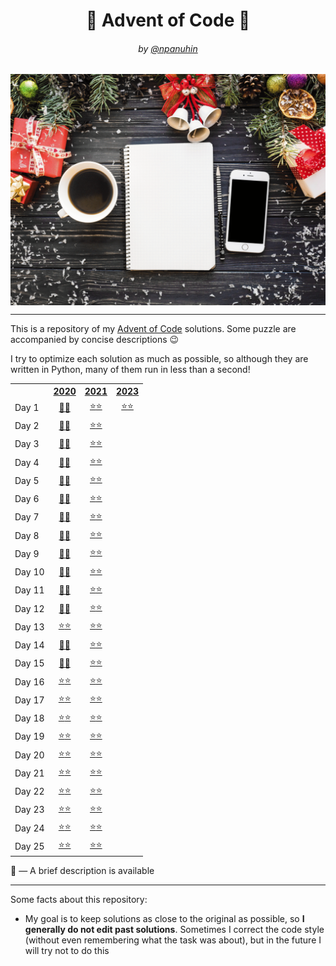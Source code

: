 <h1 align="center">🎄 Advent of Code 🎄</h1>
<h6 align="center">by <a href="https://github.com/npanuhin">@npanuhin</a></h6>

<img alt="" src="docs/AoC.gif" align="center">

---

This is a repository of my [Advent of Code](https://adventofcode.com "Visit adventofcode.com") solutions.
Some puzzle are accompanied by concise descriptions 😉

I try to optimize each solution as much as possible, so although they are written in Python, many of them run in less than a second!

<!-- Main table start -->
<table>
	<tr>
		<th></th>
		<th align="center"><a href="2020">2020</a></th>
		<th align="center"><a href="2021">2021</a></th>
		<th align="center"><a href="2023">2023</a></th>
	</tr>
	<tr>
		<td>Day 1</td>
		<td align="center"><a href="2020/Day%2001">💎💎</a></td>
		<td align="center"><a href="2021/Day%2001/part1.py">⭐</a><a href="2021/Day%2001/part2.py">⭐</a></td>
		<td align="center"><a href="2023/Day%2001/part1.py">⭐</a><a href="2023/Day%2001/part2.py">⭐</a></td>
	</tr>
	<tr>
		<td>Day 2</td>
		<td align="center"><a href="2020/Day%2002">💎💎</a></td>
		<td align="center"><a href="2021/Day%2002/part1.py">⭐</a><a href="2021/Day%2002/part2.py">⭐</a></td>
		<td align="center"></td>
	</tr>
	<tr>
		<td>Day 3</td>
		<td align="center"><a href="2020/Day%2003">💎💎</a></td>
		<td align="center"><a href="2021/Day%2003/part1.py">⭐</a><a href="2021/Day%2003/part2.py">⭐</a></td>
		<td align="center"></td>
	</tr>
	<tr>
		<td>Day 4</td>
		<td align="center"><a href="2020/Day%2004">💎💎</a></td>
		<td align="center"><a href="2021/Day%2004/part1.py">⭐</a><a href="2021/Day%2004/part2.py">⭐</a></td>
		<td align="center"></td>
	</tr>
	<tr>
		<td>Day 5</td>
		<td align="center"><a href="2020/Day%2005">💎💎</a></td>
		<td align="center"><a href="2021/Day%2005/part1.py">⭐</a><a href="2021/Day%2005/part2.py">⭐</a></td>
		<td align="center"></td>
	</tr>
	<tr>
		<td>Day 6</td>
		<td align="center"><a href="2020/Day%2006">💎💎</a></td>
		<td align="center"><a href="2021/Day%2006/part1.py">⭐</a><a href="2021/Day%2006/part2.py">⭐</a></td>
		<td align="center"></td>
	</tr>
	<tr>
		<td>Day 7</td>
		<td align="center"><a href="2020/Day%2007">💎💎</a></td>
		<td align="center"><a href="2021/Day%2007/part1.py">⭐</a><a href="2021/Day%2007/part2.py">⭐</a></td>
		<td align="center"></td>
	</tr>
	<tr>
		<td>Day 8</td>
		<td align="center"><a href="2020/Day%2008">💎💎</a></td>
		<td align="center"><a href="2021/Day%2008/part1.py">⭐</a><a href="2021/Day%2008/part2.py">⭐</a></td>
		<td align="center"></td>
	</tr>
	<tr>
		<td>Day 9</td>
		<td align="center"><a href="2020/Day%2009">💎💎</a></td>
		<td align="center"><a href="2021/Day%2009/part1.py">⭐</a><a href="2021/Day%2009/part2.py">⭐</a></td>
		<td align="center"></td>
	</tr>
	<tr>
		<td>Day 10</td>
		<td align="center"><a href="2020/Day%2010">💎💎</a></td>
		<td align="center"><a href="2021/Day%2010/part1.py">⭐</a><a href="2021/Day%2010/part2.py">⭐</a></td>
		<td align="center"></td>
	</tr>
	<tr>
		<td>Day 11</td>
		<td align="center"><a href="2020/Day%2011">💎💎</a></td>
		<td align="center"><a href="2021/Day%2011/part1.py">⭐</a><a href="2021/Day%2011/part2.py">⭐</a></td>
		<td align="center"></td>
	</tr>
	<tr>
		<td>Day 12</td>
		<td align="center"><a href="2020/Day%2012">💎💎</a></td>
		<td align="center"><a href="2021/Day%2012/part1.py">⭐</a><a href="2021/Day%2012/part2.py">⭐</a></td>
		<td align="center"></td>
	</tr>
	<tr>
		<td>Day 13</td>
		<td align="center"><a href="2020/Day%2013/part1.py">⭐</a><a href="2020/Day%2013/part2.py">⭐</a></td>
		<td align="center"><a href="2021/Day%2013/part1.py">⭐</a><a href="2021/Day%2013/part2.py">⭐</a></td>
		<td align="center"></td>
	</tr>
	<tr>
		<td>Day 14</td>
		<td align="center"><a href="2020/Day%2014">💎💎</a></td>
		<td align="center"><a href="2021/Day%2014/part1.py">⭐</a><a href="2021/Day%2014/part2.py">⭐</a></td>
		<td align="center"></td>
	</tr>
	<tr>
		<td>Day 15</td>
		<td align="center"><a href="2020/Day%2015">💎💎</a></td>
		<td align="center"><a href="2021/Day%2015/part1.py">⭐</a><a href="2021/Day%2015/part2.py">⭐</a></td>
		<td align="center"></td>
	</tr>
	<tr>
		<td>Day 16</td>
		<td align="center"><a href="2020/Day%2016/part1.py">⭐</a><a href="2020/Day%2016/part2.py">⭐</a></td>
		<td align="center"><a href="2021/Day%2016/part1.py">⭐</a><a href="2021/Day%2016/part2.py">⭐</a></td>
		<td align="center"></td>
	</tr>
	<tr>
		<td>Day 17</td>
		<td align="center"><a href="2020/Day%2017/part1.py">⭐</a><a href="2020/Day%2017/part2.py">⭐</a></td>
		<td align="center"><a href="2021/Day%2017/part1.py">⭐</a><a href="2021/Day%2017/part2.py">⭐</a></td>
		<td align="center"></td>
	</tr>
	<tr>
		<td>Day 18</td>
		<td align="center"><a href="2020/Day%2018/part1.py">⭐</a><a href="2020/Day%2018/part2.py">⭐</a></td>
		<td align="center"><a href="2021/Day%2018/part1.py">⭐</a><a href="2021/Day%2018/part2.py">⭐</a></td>
		<td align="center"></td>
	</tr>
	<tr>
		<td>Day 19</td>
		<td align="center"><a href="2020/Day%2019/part1.py">⭐</a><a href="2020/Day%2019/part2.py">⭐</a></td>
		<td align="center"><a href="2021/Day%2019/part1.py">⭐</a><a href="2021/Day%2019/part2.py">⭐</a></td>
		<td align="center"></td>
	</tr>
	<tr>
		<td>Day 20</td>
		<td align="center"><a href="2020/Day%2020/part1.py">⭐</a><a href="2020/Day%2020/part2.py">⭐</a></td>
		<td align="center"><a href="2021/Day%2020/part1.py">⭐</a><a href="2021/Day%2020/part2.py">⭐</a></td>
		<td align="center"></td>
	</tr>
	<tr>
		<td>Day 21</td>
		<td align="center"><a href="2020/Day%2021/part1.py">⭐</a><a href="2020/Day%2021/part2.py">⭐</a></td>
		<td align="center"><a href="2021/Day%2021/part1.py">⭐</a><a href="2021/Day%2021/part2.py">⭐</a></td>
		<td align="center"></td>
	</tr>
	<tr>
		<td>Day 22</td>
		<td align="center"><a href="2020/Day%2022/part1.py">⭐</a><a href="2020/Day%2022/part2.py">⭐</a></td>
		<td align="center"><a href="2021/Day%2022/part1.py">⭐</a><a href="2021/Day%2022/part2.py">⭐</a></td>
		<td align="center"></td>
	</tr>
	<tr>
		<td>Day 23</td>
		<td align="center"><a href="2020/Day%2023/part1.py">⭐</a><a href="2020/Day%2023/part2.py">⭐</a></td>
		<td align="center"><a href="2021/Day%2023/part1.py">⭐</a><a href="2021/Day%2023/part2.py">⭐</a></td>
		<td align="center"></td>
	</tr>
	<tr>
		<td>Day 24</td>
		<td align="center"><a href="2020/Day%2024/part1.py">⭐</a><a href="2020/Day%2024/part2.py">⭐</a></td>
		<td align="center"><a href="2021/Day%2024/part1.py">⭐</a><a href="2021/Day%2024/part2.py">⭐</a></td>
		<td align="center"></td>
	</tr>
	<tr>
		<td>Day 25</td>
		<td align="center"><a href="2020/Day%2025/part1.py">⭐⭐</a></td>
		<td align="center"><a href="2021/Day%2025/part1.py">⭐⭐</a></td>
		<td align="center"></td>
	</tr>
</table>
<!-- Main table end -->

💎 — A brief description is available

---

Some facts about this repository:

- My goal is to keep solutions as close to the original as possible, so **I generally do not edit past solutions**. Sometimes I correct the code style (without even remembering what the task was about), but in the future I will try not to do this
